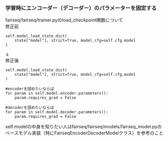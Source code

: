 ### 学習時にエンコーダー（デコーダー）のパラメーターを固定する  
fairseq/fairseq/trainer.pyのload_checkpoint関数について  
修正前
```
self.model.load_state_dict(
    state["model"], strict=True, model_cfg=self.cfg.model
)
```
↓  
修正後  
```
self.model.load_state_dict(
    state["model"], strict=True, model_cfg=self.cfg.model
)

#encoderを固めたいならば
for param in self.model.encoder.parameters():
    param.requires_grad = False

#decoderを固めたいならば
for param in self.model.decoder.parameters():
    param.requires_grad = False
```  

self.modelの中身を知りたい人はfairseq/fairseq/models/fairseq_model.pyのベースモデル実装（特にFairseqEncoderDecoderModelクラス）を参考のこと  

